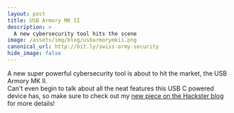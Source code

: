 ```yaml
---
layout: post
title: USB Armory MK II
description: >
  A new cybersecurity tool hits the scene
image: /assets/img/blog/usbarmorymkii.png
canonical_url: http://bit.ly/swiss-army-security
hide_image: false
---
```


A new super powerful cybersecurity tool is about to hit the market, the USB Armory MK II.
<br>
Can't even begin to talk about all the neat features this USB C powered device has, so make sure to check out my [new piece on the Hackster blog](http://bit.ly/swiss-army-security) for more details!